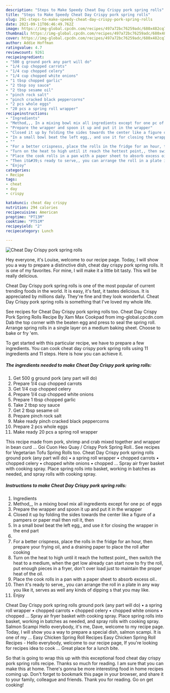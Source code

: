 ```yaml
---
description: "Steps to Make Speedy Cheat Day Crispy pork spring rolls"
title: "Steps to Make Speedy Cheat Day Crispy pork spring rolls"
slug: 291-steps-to-make-speedy-cheat-day-crispy-pork-spring-rolls
date: 2021-09-11T06:46:49.762Z
image: https://img-global.cpcdn.com/recipes/497a72bc76259adc/680x482cq70/cheat-day-crispy-pork-spring-rolls-recipe-main-photo.jpg
thumbnail: https://img-global.cpcdn.com/recipes/497a72bc76259adc/680x482cq70/cheat-day-crispy-pork-spring-rolls-recipe-main-photo.jpg
cover: https://img-global.cpcdn.com/recipes/497a72bc76259adc/680x482cq70/cheat-day-crispy-pork-spring-rolls-recipe-main-photo.jpg
author: Addie Hoffman
ratingvalue: 4.7
reviewcount: 9261
recipeingredient:
- "500 g ground pork any part will do"
- "1/4 cup chopped carrots"
- "1/4 cup chopped celery"
- "1/4 cup chopped white onions"
- "1 tbsp chopped garlic"
- "2 tbsp soy sauce"
- "2 tbsp sesame oil"
- "pinch rock salt"
- "pinch cracked black peppercorns"
- "2 pcs whole eggs"
- "20 pcs a spring roll wrapper"
recipeinstructions:
- "Ingredients"
- "Method,,, In a mixing bowl mix all ingredients except for one pc of eggs"
- "Prepare the wrapper and spoon it up and put it in the wrapper"
- "Closed it up by folding the sides towards the center like a figure of a pampers or paper mail then roll it, then"
- "In a small bowl beat the left egg,, and use it for closing the wrapper in the end part"
- ""
- "For a better crispness, place the rolls in the fridge for an hour, then prepare your frying oil, and a draining paper to place the roll after cooking"
- "Turn on the heat to high until it reach the hottest point,, then switch the heat to a medium, when the get low already can start now to fry the roll, put enough pieces in a fryer, don&#39;t over load just to maintain the proper heat of the oil."
- "Place the cook rolls in a pan with a paper sheet to absorb excess oil.."
- "Then it&#39;s ready to serve,, you can arrange the roll in a plate in any way you like it, serves as well any kinds of dipping s that you may like."
- "Enjoy"
categories:
- Recipe
tags:
- cheat
- day
- crispy

katakunci: cheat day crispy 
nutrition: 294 calories
recipecuisine: American
preptime: "PT13M"
cooktime: "PT51M"
recipeyield: "2"
recipecategory: Lunch

---
```



![Cheat Day Crispy pork spring rolls](https://img-global.cpcdn.com/recipes/497a72bc76259adc/680x482cq70/cheat-day-crispy-pork-spring-rolls-recipe-main-photo.jpg)

Hey everyone, it's Louise, welcome to our recipe page. Today, I will show you a way to prepare a distinctive dish, cheat day crispy pork spring rolls. It is one of my favorites. For mine, I will make it a little bit tasty. This will be really delicious.

Cheat Day Crispy pork spring rolls is one of the most popular of current trending foods in the world. It is easy, it's fast, it tastes delicious. It is appreciated by millions daily. They're fine and they look wonderful. Cheat Day Crispy pork spring rolls is something that I've loved my whole life.

See recipes for Cheat Day Crispy pork spring rolls too. Cheat Day Crispy Pork Spring Rolls Recipe By Xam Max Cookpad from img-global.cpcdn.com Dab the top corner with the beaten egg and press to seal the spring roll. Arrange spring rolls in a single layer on a medium baking sheet. Choose to bake or fry &#39;em.


To get started with this particular recipe, we have to prepare a few ingredients. You can cook cheat day crispy pork spring rolls using 11 ingredients and 11 steps. Here is how you can achieve it.

<!--inarticleads1-->

##### The ingredients needed to make Cheat Day Crispy pork spring rolls:

1. Get 500 g ground pork (any part will do)
1. Prepare 1/4 cup chopped carrots
1. Get 1/4 cup chopped celery
1. Prepare 1/4 cup chopped white onions
1. Prepare 1 tbsp chopped garlic
1. Take 2 tbsp soy sauce
1. Get 2 tbsp sesame oil
1. Prepare pinch rock salt
1. Make ready pinch cracked black peppercorns
1. Prepare 2 pcs whole eggs
1. Make ready 20 pcs a spring roll wrapper


This recipe made from pork, shrimp and crab mixed together and wrapper in bean curd … Goi Cuon Heo Quay / Crispy Pork Spring Roll.. See recipes for Vegetarian Tofu Spring Rolls too. Cheat Day Crispy pork spring rolls ground pork (any part will do) • a spring roll wrapper • chopped carrots • chopped celery • chopped white onions • chopped … Spray air fryer basket with cooking spray. Place spring rolls into basket, working in batches as needed, and spray rolls with cooking spray. 

<!--inarticleads2-->

##### Instructions to make Cheat Day Crispy pork spring rolls:

1. Ingredients
1. Method,,, In a mixing bowl mix all ingredients except for one pc of eggs
1. Prepare the wrapper and spoon it up and put it in the wrapper
1. Closed it up by folding the sides towards the center like a figure of a pampers or paper mail then roll it, then
1. In a small bowl beat the left egg,, and use it for closing the wrapper in the end part
1. 
1. For a better crispness, place the rolls in the fridge for an hour, then prepare your frying oil, and a draining paper to place the roll after cooking
1. Turn on the heat to high until it reach the hottest point,, then switch the heat to a medium, when the get low already can start now to fry the roll, put enough pieces in a fryer, don&#39;t over load just to maintain the proper heat of the oil.
1. Place the cook rolls in a pan with a paper sheet to absorb excess oil..
1. Then it&#39;s ready to serve,, you can arrange the roll in a plate in any way you like it, serves as well any kinds of dipping s that you may like.
1. Enjoy


Cheat Day Crispy pork spring rolls ground pork (any part will do) • a spring roll wrapper • chopped carrots • chopped celery • chopped white onions • chopped … Spray air fryer basket with cooking spray. Place spring rolls into basket, working in batches as needed, and spray rolls with cooking spray. Salmon Scampi Hello everybody, it&#39;s me, Dave, welcome to my recipe page. Today, I will show you a way to prepare a special dish, salmon scampi. It is one of my … Easy Chicken Spring Roll Recipes Easy Chicken Spring Roll Recipes - Hello everybody, welcome to our recipe page, If you&#39;re looking for recipes idea to cook … Great place for a lunch bite. 

So that is going to wrap this up with this exceptional food cheat day crispy pork spring rolls recipe. Thanks so much for reading. I am sure that you can make this at home. There's gonna be more interesting food in home recipes coming up. Don't forget to bookmark this page in your browser, and share it to your family, colleague and friends. Thank you for reading. Go on get cooking!
